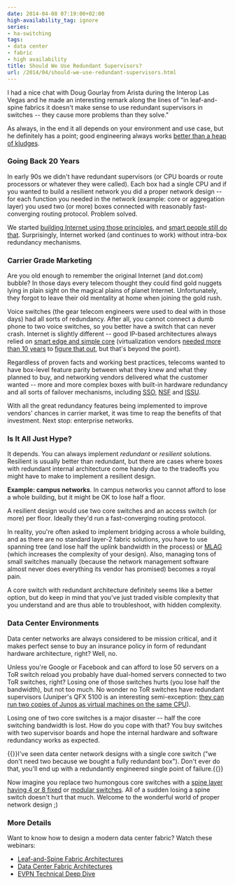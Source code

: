 ```yaml
---
date: 2014-04-08 07:19:00+02:00
high-availability_tag: ignore
series:
- ha-switching
tags:
- data center
- fabric
- high availability
title: Should We Use Redundant Supervisors?
url: /2014/04/should-we-use-redundant-supervisors.html
---
```

I had a nice chat with Doug Gourlay from Arista during the Interop Las Vegas and he made an interesting remark along the lines of "in leaf-and-spine fabrics it doesn't make sense to use redundant supervisors in switches -- they cause more problems than they solve."

As always, in the end it all depends on your environment and use case, but he definitely has a point; good engineering always works [better than a heap of kludges](/2013/08/temper-your-macgyver-streak.html).
<!--more-->
### Going Back 20 Years

In early 90s we didn't have redundant supervisors (or CPU boards or route processors or whatever they were called). Each box had a single CPU and if you wanted to build a resilient network you did a proper network design -- for each function you needed in the network (example: core or aggregation layer) you used two (or more) boxes connected with reasonably fast-converging routing protocol. Problem solved.

We started [building Internet using those principles](http://www.ietf.org/rfc/rfc3439.txt), and [smart people still do that](/2013/11/deutsche-telekom-terastream-designed.html). Surprisingly, Internet worked (and continues to work) without intra-box redundancy mechanisms.

### Carrier Grade Marketing

Are you old enough to remember the original Internet (and dot.com) bubble? In those days every telecom thought they could find gold nuggets lying in plain sight on the magical plains of planet Internet. Unfortunately, they forgot to leave their old mentality at home when joining the gold rush.

Voice switches (the gear telecom engineers were used to deal with in those days) had all sorts of redundancy. After all, you cannot connect a dumb phone to two voice switches, so you better have a switch that can never crash. Internet is slightly different -- good IP-based architectures always relied on [smart edge and simple core](/2011/05/complexity-belongs-to-network-edge.html) (virtualization vendors [needed more than 10 years](/2012/07/vmware-buys-nicira-hypervisor-vendor.html) to [figure that out](/2012/05/virtual-networks-skype-analogy.html), but that's beyond the point).

Regardless of proven facts and working best practices, telecoms wanted to have box-level feature parity between what they knew and what they planned to buy, and networking vendors delivered what the customer wanted -- more and more complex boxes with built-in hardware redundancy and all sorts of failover mechanisms, including [SSO](/2021/09/stateful-switchover.html), [NSF](/2021/09/non-stop-forwarding.html) and [ISSU](http://www.cisco.com/c/en/us/products/ios-nx-os-software/in-service-software-upgrade-issu/index.html).

With all the great redundancy features being implemented to improve vendors' chances in carrier market, it was time to reap the benefits of that investment. Next stop: enterprise networks.

### Is It All Just Hype?

It depends. You can always implement *redundant* or *resilient* solutions. Resilient is usually better than redundant, but there are cases where boxes with redundant internal architecture come handy due to the tradeoffs you might have to make to implement a resilient design.

**Example: campus networks**. In campus networks you cannot afford to lose a whole building, but it might be OK to lose half a floor.

A resilient design would use two core switches and an access switch (or more) per floor. Ideally they'd run a fast-converging routing protocol.

In reality, you're often asked to implement bridging across a whole building, and as there are no standard layer-2 fabric solutions, you have to use spanning tree (and lose half the uplink bandwidth in the process) or [MLAG](/series/mlag.html) (which increases the complexity of your design). Also, managing tons of small switches manually (because the network management software almost never does everything its vendor has promised) becomes a royal pain.

A core switch with redundant architecture definitely seems like a better option, but do keep in mind that you've just traded visible complexity that you understand and are thus able to troubleshoot, with hidden complexity.

### Data Center Environments

Data center networks are always considered to be mission critical, and it makes perfect sense to buy an insurance policy in form of redundant hardware architecture, right? Well, no.

Unless you're Google or Facebook and can afford to lose 50 servers on a ToR switch reload you probably have dual-homed servers connected to two ToR switches, right? Losing one of those switches hurts (you lose half the bandwidth), but not too much. No wonder no ToR switches have redundant supervisors (Juniper's QFX 5100 is an interesting semi-exception: [they can run two copies of Junos as virtual machines on the same CPU](/2015/06/so-you-need-issu-on-your-tor-switch.html)).

Losing one of two core switches is a major disaster -- half the core switching bandwidth is lost. How do you cope with that? You buy switches with two supervisor boards and hope the internal hardware and software redundancy works as expected.

{{<note warn>}}I've seen data center network designs with a single core switch ("we don't need two because we bought a fully redundant box"). Don't ever do that, you'll end up with a redundantly engineered single point of failure.{{</note>}}

Now imagine you replace two humongous core switches with a [spine layer having 4 or 8 fixed](/2012/11/building-leaf-and-spine-fabrics-with.html) or [modular switches](/2012/05/are-fixed-switches-more-efficient-than.html). All of a sudden losing a spine switch doesn't hurt that much. Welcome to the wonderful world of proper network design ;)

### More Details

Want to know how to design a modern data center fabric? Watch these webinars:

* [Leaf-and-Spine Fabric Architectures](https://www.ipspace.net/Leaf-and-Spine_Fabric_Architectures)
* [Data Center Fabric Architectures](https://www.ipspace.net/Data_Center_Fabrics)
* [EVPN Technical Deep Dive](https://www.ipspace.net/EVPN_Technical_Deep_Dive)
